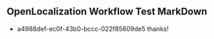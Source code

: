 ## OpenLocalization Workflow Test MarkDown
* a4988def-ec0f-43b0-bccc-022f85609de5 thanks!

<!--HONumber=Sep16_HO1-->


